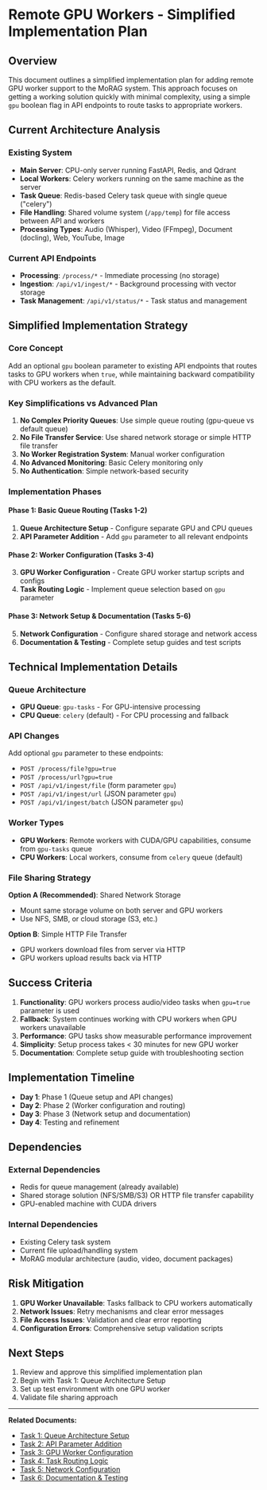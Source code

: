 # Remote GPU Workers - Simplified Implementation Plan

## Overview

This document outlines a simplified implementation plan for adding remote GPU worker support to the MoRAG system. This approach focuses on getting a working solution quickly with minimal complexity, using a simple `gpu` boolean flag in API endpoints to route tasks to appropriate workers.

## Current Architecture Analysis

### Existing System
- **Main Server**: CPU-only server running FastAPI, Redis, and Qdrant
- **Local Workers**: Celery workers running on the same machine as the server
- **Task Queue**: Redis-based Celery task queue with single queue ("celery")
- **File Handling**: Shared volume system (`/app/temp`) for file access between API and workers
- **Processing Types**: Audio (Whisper), Video (FFmpeg), Document (docling), Web, YouTube, Image

### Current API Endpoints
- **Processing**: `/process/*` - Immediate processing (no storage)
- **Ingestion**: `/api/v1/ingest/*` - Background processing with vector storage
- **Task Management**: `/api/v1/status/*` - Task status and management

## Simplified Implementation Strategy

### Core Concept
Add an optional `gpu` boolean parameter to existing API endpoints that routes tasks to GPU workers when `true`, while maintaining backward compatibility with CPU workers as the default.

### Key Simplifications vs Advanced Plan
1. **No Complex Priority Queues**: Use simple queue routing (gpu-queue vs default queue)
2. **No File Transfer Service**: Use shared network storage or simple HTTP file transfer
3. **No Worker Registration System**: Manual worker configuration
4. **No Advanced Monitoring**: Basic Celery monitoring only
5. **No Authentication**: Simple network-based security

### Implementation Phases

#### Phase 1: Basic Queue Routing (Tasks 1-2)
1. **Queue Architecture Setup** - Configure separate GPU and CPU queues
2. **API Parameter Addition** - Add `gpu` parameter to all relevant endpoints

#### Phase 2: Worker Configuration (Tasks 3-4)
3. **GPU Worker Configuration** - Create GPU worker startup scripts and configs
4. **Task Routing Logic** - Implement queue selection based on `gpu` parameter

#### Phase 3: Network Setup & Documentation (Tasks 5-6)
5. **Network Configuration** - Configure shared storage and network access
6. **Documentation & Testing** - Complete setup guides and test scripts

## Technical Implementation Details

### Queue Architecture
- **GPU Queue**: `gpu-tasks` - For GPU-intensive processing
- **CPU Queue**: `celery` (default) - For CPU processing and fallback

### API Changes
Add optional `gpu` parameter to these endpoints:
- `POST /process/file?gpu=true`
- `POST /process/url?gpu=true`
- `POST /api/v1/ingest/file` (form parameter `gpu`)
- `POST /api/v1/ingest/url` (JSON parameter `gpu`)
- `POST /api/v1/ingest/batch` (JSON parameter `gpu`)

### Worker Types
- **GPU Workers**: Remote workers with CUDA/GPU capabilities, consume from `gpu-tasks` queue
- **CPU Workers**: Local workers, consume from `celery` queue (default)

### File Sharing Strategy
**Option A (Recommended)**: Shared Network Storage
- Mount same storage volume on both server and GPU workers
- Use NFS, SMB, or cloud storage (S3, etc.)

**Option B**: Simple HTTP File Transfer
- GPU workers download files from server via HTTP
- GPU workers upload results back via HTTP

## Success Criteria

1. **Functionality**: GPU workers process audio/video tasks when `gpu=true` parameter is used
2. **Fallback**: System continues working with CPU workers when GPU workers unavailable
3. **Performance**: GPU tasks show measurable performance improvement
4. **Simplicity**: Setup process takes < 30 minutes for new GPU worker
5. **Documentation**: Complete setup guide with troubleshooting section

## Implementation Timeline

- **Day 1**: Phase 1 (Queue setup and API changes)
- **Day 2**: Phase 2 (Worker configuration and routing)
- **Day 3**: Phase 3 (Network setup and documentation)
- **Day 4**: Testing and refinement

## Dependencies

### External Dependencies
- Redis for queue management (already available)
- Shared storage solution (NFS/SMB/S3) OR HTTP file transfer capability
- GPU-enabled machine with CUDA drivers

### Internal Dependencies
- Existing Celery task system
- Current file upload/handling system
- MoRAG modular architecture (audio, video, document packages)

## Risk Mitigation

1. **GPU Worker Unavailable**: Tasks fallback to CPU workers automatically
2. **Network Issues**: Retry mechanisms and clear error messages
3. **File Access Issues**: Validation and clear error reporting
4. **Configuration Errors**: Comprehensive setup validation scripts

## Next Steps

1. Review and approve this simplified implementation plan
2. Begin with Task 1: Queue Architecture Setup
3. Set up test environment with one GPU worker
4. Validate file sharing approach

---

**Related Documents:**
- [Task 1: Queue Architecture Setup](./task-01-queue-architecture-setup.md)
- [Task 2: API Parameter Addition](./task-02-api-parameter-addition.md)
- [Task 3: GPU Worker Configuration](./task-03-gpu-worker-configuration.md)
- [Task 4: Task Routing Logic](./task-04-task-routing-logic.md)
- [Task 5: Network Configuration](./task-05-network-configuration.md)
- [Task 6: Documentation & Testing](./task-06-documentation-testing.md)
